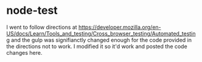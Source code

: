 # node-test

I went to follow directions at https://developer.mozilla.org/en-US/docs/Learn/Tools_and_testing/Cross_browser_testing/Automated_testing and the gulp was signifianctly changed enough for the code provided in the directions not to work. I modified it so it'd work and posted the code changes here.
